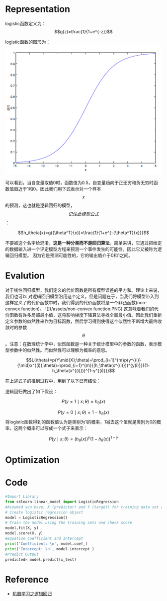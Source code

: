 # Representation
logistic函数定义为：$$g(z)=\frac{1}{1+e^{-z}}$$

logistic函数的图形为：
![](/assets/logistic-function.png)

可以看到，当自变量取值0时，函数值为0.5，自变量趋向于正无穷和负无穷时函数值趋近于1和0。因此我们用下式表示对一个样本$$x$$的预测，这也就是逻辑回归的模型，$$记住此模型公式$$：

$$h_\theta(x)=g({\theta^T}{x})=\frac{1}{1+e^{-{\theta^T}{x}}}$$

不要被这个名字给混淆，**这是一种分类而不是回归算法**。简单来讲，它通过把给定的数据输入进一个评定模型方程来预测一个事件发生的可能性。因此它又被称为逻辑回归模型。 因为它是预测可能性的，它的输出值介于0和1之间。

# Evalution
对于线性回归模型，我们定义的代价函数是所有模型误差的平方和。理论上来说，我们也可以
对逻辑回归模型沿用这个定义，但是问题在于，当我们将模型带入到这样定义了的代价函数中时，我们得到的代价函数将是一个非凸函数(non-convex function)。
![](/assets/non-convex function.PNG)
这意味着我们的代价函数有许多局部最小值，这将影响梯度下降算法寻找全局最小值。因此我们重新定义参数的似然性来作为目标函数，然后学习得到使得这个似然性不断增大最终收敛时的参数$$\theta$$。注意：在数理统计学中，似然函数是一种关于统计模型中的参数的函数，表示模型参数中的似然性。而似然性可以理解为概率的意思。

$$L(\theta)=p(Y\mid{X};\theta)=\prod_{i=1}^{m}p(y^{(i)}{\mid}x^{(i)};\theta)=\prod_{i=1}^{m}{(h_\theta(x^{(i)}))^{y(i)}}{(1-h_\theta(x^{(i)}))^{1-y^{(i)}}}$$

在上述式子的推到过程中，用到了以下已有结论：

逻辑回归做出了如下假设：

$$P(y=1{\mid}{x};{\theta})=h_\theta(x)$$

$$P(y=0{\mid}{x};{\theta})=1-h_\theta(x)$$
将logistic函数得到的函数值认为是类别为1的概率，1减去这个值就是类别为0的概率。这两个概率可以写成一个式子来表示：

$$P(y{\mid}{x};{\theta})={(h_\theta(x))}^{y}{(1-h_\theta(x))}^{1-y}$$


# Optimization

# Code
```python
#Import Library
from sklearn.linear_model import LogisticRegression
#Assumed you have, X (predictor) and Y (target) for training data set and x_test(predictor) of test_dataset
# Create logistic regression object
model = LogisticRegression()
# Train the model using the training sets and check score
model.fit(X, y)
model.score(X, y)
#Equation coefficient and Intercept
print('Coefficient: \n', model.coef_)
print('Intercept: \n', model.intercept_)
#Predict Output
predicted= model.predict(x_test)
```
# Reference
- [机器学习之逻辑回归](http://zhikaizhang.cn/2016/06/10/%E6%9C%BA%E5%99%A8%E5%AD%A6%E4%B9%A0%E4%B9%8B%E9%80%BB%E8%BE%91%E5%9B%9E%E5%BD%92/?utm_source=tuicool&utm_medium=referral)
